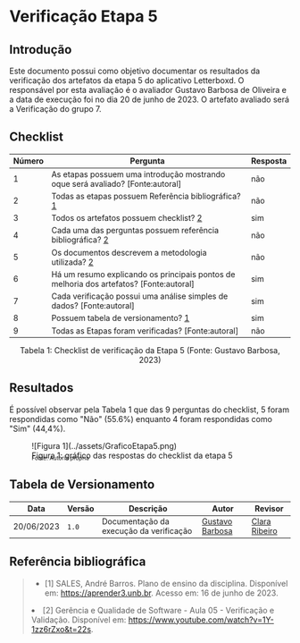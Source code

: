 # Verificação Etapa 5

## Introdução

Este documento possui como objetivo documentar os resultados da verificação dos artefatos da etapa 5 do aplicativo Letterboxd. O responsável por esta avaliação é o avaliador Gustavo Barbosa de Oliveira e a data de execução foi no dia 20 de junho de 2023. O artefato avaliado será a Verificação do grupo 7.

## Checklist

| Número | Pergunta                                                                                | Resposta |
| ------ | --------------------------------------------------------------------------------------- | -------- |
| 1      | As etapas possuem uma introdução mostrando oque será avaliado? [Fonte:autoral]          | não      |
| 2      | Todas as etapas possuem Referência bibliográfica? [1](#ancora1)                         | não      |
| 3      | Todos os artefatos possuem checklist? [2](#ancora2)                                     | sim      |
| 4      | Cada uma das perguntas possuem referência bibliográfica? [2](#ancora2)                  | não      |
| 5      | Os documentos descrevem a metodologia utilizada? [2](#ancora2)                          | não      |
| 6      | Há um resumo explicando os principais pontos de melhoria dos artefatos? [Fonte:autoral] | sim      |
| 7      | Cada verificação possui uma análise simples de dados? [Fonte:autoral]                   | sim      |
| 8      | Possuem tabela de versionamento? [1](#ancora1)                                          | sim      |
| 9      | Todas as Etapas foram verificadas? [Fonte:autoral]                                      | não      |

<div style="text-align: center">
<p>Tabela 1: Checklist de verificação da Etapa 5 (Fonte: Gustavo Barbosa, 2023)</p>
</div>

## Resultados

É possível observar pela Tabela 1 que das 9 perguntas do checklist, 5 foram respondidas como "Não" (55.6%) enquanto 4 foram respondidas como "Sim" (44,4%).

<figure markdown>
  ![Figura 1](../assets/GraficoEtapa5.png)
  <figcaption>Figura 1: gráfico das respostas do checklist da etapa 5</figcaption>
  <p style="margin-top: -10px; font-size: 10px">Fonte: Autoria própria</p>
</figure>

## Tabela de Versionamento

| Data       | Versão | Descrição                               | Autor                                       | Revisor                                           |
| ---------- | ------ | --------------------------------------- | ------------------------------------------- | ------------------------------------------------- |
| 20/06/2023 | `1.0`  | Documentação da execução da verificação | [Gustavo Barbosa](https://github.com/brbsg) | [Clara Ribeiro](https://github.com/clara-ribeiro) |

## Referência bibliográfica

> - [1] <a id="ancora1"></a> SALES, André Barros. Plano de ensino da disciplina. Disponível em: <a href="https://aprender3.unb.br">https://aprender3.unb.br</a>. Acesso em: 16 de junho de 2023.</ul></p>
> - [2] <a id="ancora2"></a> Gerência e Qualidade de Software - Aula 05 - Verificação e Validação. Disponível em: <https://www.youtube.com/watch?v=1Y-1zz6rZxo&t=22s>.
